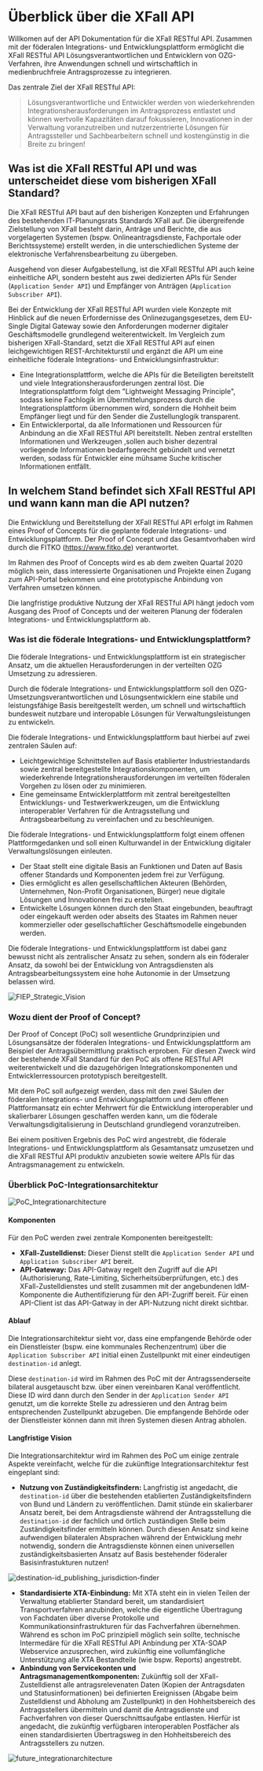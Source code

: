 # Überblick über die XFall API

Willkomen auf der API Dokumentation für die XFall RESTful API. Zusammen mit der föderalen Integrations- und Entwicklungsplattform ermöglicht die XFall RESTful API Lösungsverantwortlichen und Entwicklern von OZG-Verfahren, ihre Anwendungen schnell und wirtschaftlich in medienbruchfreie Antragsprozesse zu integrieren. 

Das zentrale Ziel der XFall RESTful API:
> Lösungsverantwortliche und Entwickler werden von wiederkehrenden Integrationsherausforderungen im Antragsprozess entlastet und können wertvolle Kapazitäten darauf fokussieren, Innovationen in der Verwaltung voranzutreiben und nutzerzentrierte Lösungen für Antragssteller und Sachbearbeitern schnell und kostengünstig in die Breite zu bringen!

## Was ist die XFall RESTful API und was unterscheidet diese vom bisherigen XFall Standard?

Die XFall RESTful API baut auf den bisherigen Konzepten und Erfahrungen des bestehenden IT-Planungsrats Standards XFall auf. Die übergreifende Zielstellung von XFall besteht darin, Anträge und Berichte, die aus vorgelagerten Systemen (bspw. Onlineantragsdienste, Fachportale oder Berichtssysteme) erstellt werden, in die unterschiedlichen Systeme der elektronische Verfahrensbearbeitung zu übergeben. 

Ausgehend von dieser Aufgabestellung, ist die XFall RESTful API auch keine einheitliche API, sondern besteht aus zwei dedizierten APIs für Sender (`Application Sender API`) und Empfänger von Anträgen (`Application Subscriber API`).

Bei der Entwicklung der XFall RESTful API wurden viele Konzepte mit Hinblick auf die neuen Erfordernisse des Onlinezugangsgesetzes, dem EU-Single Digital Gateway sowie den Anforderungen moderner digitaler Geschäftsmodelle grundlegend weiterentwickelt. Im Vergleich zum bisherigen XFall-Standard, setzt die XFall RESTful API auf einen leichgewichtigen REST-Architekturstil und ergänzt die API um eine einheitliche föderale Integrations- und Entwicklungsinfrastruktur:
- Eine Integrationsplattform, welche die APIs für die Beteiligten bereitstellt und viele Integrationsherausforderungen zentral löst. Die Integrationsplattform folgt dem "Lightweight Messaging Principle", sodass keine Fachlogik im Übermittelungsprozess durch die Integrationsplattform übernommen wird, sondern die Hohheit beim Empfänger liegt und für den Sender die Zustellunglogik transparent.
- Ein Entwicklerportal, da alle Informationen und Ressourcen für Anbindung an die XFall RESTful API bereitstellt. Neben zentral erstellten Informationen und Werkzeugen ,sollen auch bisher dezentral vorliegende Informationen bedarfsgerecht gebündelt und vernetzt werden, sodass für Entwickler eine mühsame Suche kritischer Informationen entfällt.

## In welchem Stand befindet sich XFall RESTful API und wann kann man die API nutzen?

Die Entwicklung und Bereitstellung der XFall RESTful API erfolgt im Rahmen eines Proof of Concepts für die geplante föderale Integrations- und Entwicklungsplattform. Der Proof of Concept und das Gesamtvorhaben wird durch die FITKO (https://www.fitko.de) verantwortet. 

Im Rahmen des Proof of Concepts wird es ab dem zweiten Quartal 2020 möglich sein, dass interessierte Organisationen und Projekte einen Zugang zum API-Portal bekommen und eine prototypische Anbindung von Verfahren umsetzen können. 

Die langfristige produktive Nutzung der XFall RESTful API hängt jedoch vom Ausgang des Proof of Concepts und der weiteren Planung der föderalen Integrations- und Entwicklungsplattform ab.

### Was ist die föderale Integrations- und Entwicklungsplattform? 

Die föderale Integrations- und Entwicklungsplattform ist ein strategischer Ansatz, um die aktuellen Herausforderungen in der verteilten OZG Umsetzung zu adressieren. 

Durch die föderale Integrations- und Entwicklungsplattform soll den OZG-Umsetzungsverantwortlichen und Lösungsentwicklern eine stabile und leistungsfähige Basis bereitgestellt werden, um schnell und wirtschaftlich bundesweit nutzbare und interopable Lösungen für Verwaltungsleistungen zu entwickeln.

Die föderale Integrations- und Entwicklungsplattform baut hierbei auf zwei zentralen Säulen auf:
-	Leichtgewichtige Schnittstellen auf Basis etablierter Industriestandards sowie zentral bereitgestellte Integrationskomponenten, um wiederkehrende Integrationsherausforderungen im verteilten föderalen Vorgehen zu lösen oder zu minimieren.
-	Eine gemeinsame Entwicklerplattform mit zentral bereitgestellten Entwicklungs- und Testwerkwerkzeugen, um die Entwicklung interoperabler Verfahren für die Antragsstellung und Antragsbearbeitung zu vereinfachen und zu beschleunigen.

Die föderale Integrations- und Entwicklungsplattform folgt einem offenen Plattformgedanken und soll einen Kulturwandel in der Entwicklung digitaler Verwaltungslösungen einleuten.
-	Der Staat stellt eine digitale Basis an Funktionen und Daten auf Basis offener Standards und Komponenten jedem frei zur Verfügung. 
-	Dies ermöglicht es allen gesellschaftlichen Akteuren (Behörden, Unternehmen, Non-Profit Organisationen, Bürger) neue digitale Lösungen und Innovationen frei zu erstellen. 
-	Entwickelte Lösungen können durch den Staat eingebunden, beauftragt oder eingekauft werden oder abseits des Staates im Rahmen neuer kommerzieller oder gesellschaftlicher Geschäftsmodelle eingebunden werden.

Die föderale Integrations- und Entwicklungsplattform ist dabei ganz bewusst nicht als zentralischer Ansatz zu sehen, sondern als ein föderaler Ansatz, da sowohl bei der Entwicklung von Antragsdiensten als Antragsbearbeitungssystem eine hohe Autonomie in der Umsetzung belassen wird.

![FIEP_Strategic_Vision](https://raw.githubusercontent.com/fiep-poc/assets/master/images/api_overview/FIEP_strategic_vision.png "Vision der föderalen Integrations- und Entwicklungsplattform")

### Wozu dient der Proof of Concept?

Der Proof of Concept (PoC) soll wesentliche Grundprinzipien und Lösungsansätze der föderalen Integrations- und Entwicklungsplattform am Beispiel der Antragsübermittlung praktisch erproben. Für diesen Zweck wird der bestehende XFall Standard für den PoC als offene RESTful API weiterentwickelt und die dazugehörigen Integrationskomponenten und Entwicklerressourcen prototypisch bereitgestellt.

Mit dem PoC soll aufgezeigt werden, dass mit den zwei Säulen der föderalen Integrations- und Entwicklungsplattform und dem offenen Plattformansatz ein echter Mehrwert für die Entwicklung interoperabler und skalierbarer Lösungen geschaffen werden kann, um die föderale Verwaltungsdigitalisierung in Deutschland grundlegend voranzutreiben.

Bei einem positiven Ergebnis des PoC wird angestrebt, die föderale Integrations- und Entwicklungsplattform als Gesamtansatz umzusetzen und die XFall RESTful API produktiv anzubieten sowie weitere APIs für das Antragsmanagement zu entwickeln.

### Überblick PoC-Integrationsarchitektur

![PoC_Integrationarchitecture](https://raw.githubusercontent.com/fiep-poc/assets/master/images/api_overview/PoC_integrationarchitecture.jpg "Integrationsarchitektur für den PoC")

#### Komponenten
Für den PoC werden zwei zentrale Komponenten bereitgestellt:
- **XFall-Zustelldienst:** Dieser Dienst stellt die `Application Sender API` und `Application Subscriber API` bereit.
- **API-Gateway:** Das API-Gatway regelt den Zugriff auf die API (Authorisierung, Rate-Limiting, Sicherheitsüberprüfungen, etc.) des XFall-Zustelldienstes und stellt zusammen mit der angebundenen IdM-Komponente die Authentifizierung für den API-Zugriff bereit. Für einen API-Client ist das API-Gatway in der API-Nutzung nicht direkt sichtbar.

#### Ablauf
Die Integrationsarchitektur sieht vor, dass eine empfangende Behörde oder ein Dienstleister (bspw. eine kommunales Rechenzentrum) über die `Application Subscriber API` initial einen Zustellpunkt mit einer eindeutigen `destination-id` anlegt. 

Diese `destination-id` wird im Rahmen des PoC mit der Antragssenderseite bilateral ausgetauscht bzw. über einen vereinbaren Kanal veröffentlicht. Diese ID wird dann durch den Sender in der `Application Sender API` genutzt, um die korrekte Stelle zu adressieren und den Antrag beim entsprechenden Zustellpunkt abzugeben. Die empfangende Behörde oder der Dienstleister können dann mit ihren Systemen diesen Antrag abholen.

#### Langfristige Vision
Die Integrationsarchitektur wird im Rahmen des PoC um einige zentrale Aspekte vereinfacht, welche für die zukünftige Integrationsarchitektur fest eingeplant sind:
- **Nutzung von Zuständigkeitsfindern:** Langfristig ist angedacht, die `destination-id` über die bestehenden etablierten Zuständigkeitsfindern von Bund und Ländern zu veröffentlichen. Damit stünde ein skalierbarer Ansatz bereit, bei dem Antragsdienste während der Antragsstellung die `destination-id` der fachlich und örtlich zuständigen Stelle beim Zuständigkeitsfinder ermitteln können. Durch diesen Ansatz sind keine aufwendigen bilateralen Absprachen während der Entwicklung mehr notwendig, sondern die Antragsdienste können einen universellen zuständigkeitsbasierten Ansatz auf Basis bestehender föderaler Basisinfrastukturen nutzen!

![destination-id_publishing_jurisdiction-finder](https://raw.githubusercontent.com/fiep-poc/assets/master/images/api_overview/destination-id_publishing_jurisdiction-finder.png "Redaktionsprozess zur Veröffentlichung einer Destination-ID in einem Zuständigkeitsfinder")

- **Standardisierte XTA-Einbindung:** Mit XTA steht ein in vielen Teilen der Verwaltung etablierter Standard bereit, um standardisiert Transportverfahren anzubinden, welche die eigentliche Übertragung von Fachdaten über diverse Protokolle und Kommunikationsinfrastrukturen für das Fachverfahren übernehmen. Während es schon im PoC prinzipiell möglich sein sollte, technische Intermedäre für die XFall RESTful API Anbindung per XTA-SOAP Webservice anzusprechen, wird zukünftig eine vollumfängliche Unterstützung alle XTA Bestandteile (wie bspw. Reports) angestrebt.
- **Anbindung von Servicekonten und Antragsmanagementkomponenten:** Zukünftig soll der XFall-Zustelldienst alle antragsrelevenaten Daten (Kopien der Antragsdaten und Statusinformationen) bei definierten Ereignissen (Abgabe beim Zustelldienst und Abholung am Zustellpunkt) in den Hohheitsbereich des Antragsstellers übermitteln und damit die Antragsdienste und Fachverfahren von dieser Querschnittsaufgabe entlasten. Hierfür ist angedacht, die zukünftig verfügbaren interoperablen Postfächer als einen standardisierten Übertragsweg in den Hohheitsbereich des Antragsstellers zu nutzen.

![future_integrationarchitecture](https://raw.githubusercontent.com/fiep-poc/assets/master/images/api_overview/future_integrationarchitecture.jpg "Zielvision Integrationsarchitektur für die Antragsstellung")
